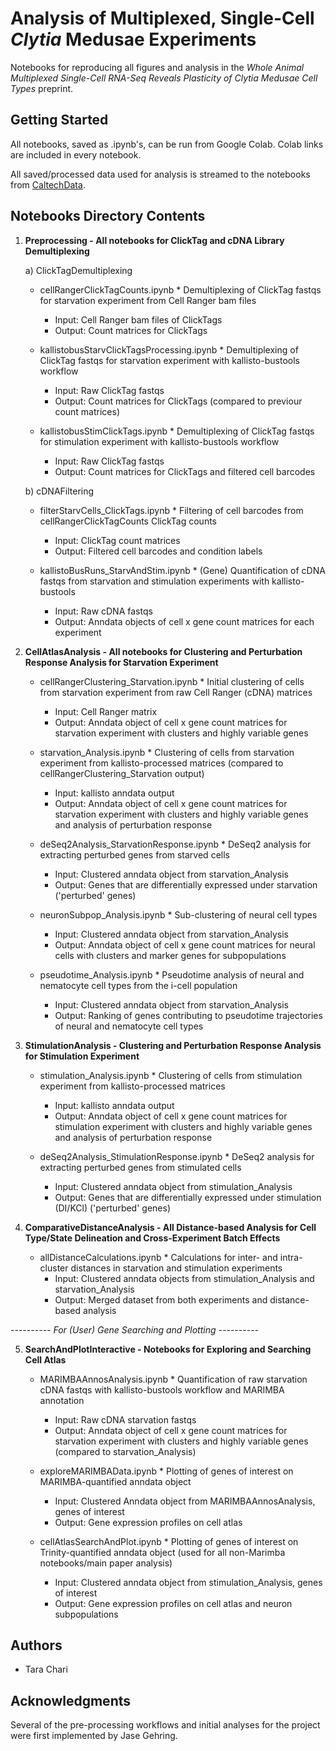 # Analysis of Multiplexed, Single-Cell *Clytia* Medusae Experiments
Notebooks for reproducing all figures and analysis in the *Whole Animal Multiplexed Single-Cell RNA-Seq Reveals Plasticity of *Clytia* Medusae Cell Types* preprint.

## Getting Started

All notebooks, saved as .ipynb's, can be run from Google Colab. Colab links are included in every notebook.

All saved/processed data used for analysis is streamed to the notebooks from [CaltechData](https://data.caltech.edu/).

## Notebooks Directory Contents

1) **Preprocessing - All notebooks for ClickTag and cDNA Library Demultiplexing**

    a) ClickTagDemultiplexing
    
      * cellRangerClickTagCounts.ipynb
      		* Demultiplexing of ClickTag fastqs for starvation experiment from Cell Ranger bam files
		* Input: Cell Ranger bam files of ClickTags
		* Output: Count matrices for ClickTags
      
      * kallistobusStarvClickTagsProcessing.ipynb
      		* Demultiplexing of ClickTag fastqs for starvation experiment with kallisto-bustools workflow
		* Input: Raw ClickTag fastqs
		* Output: Count matrices for ClickTags (compared to previour count matrices)
      
      * kallistobusStimClickTags.ipynb
      		* Demultiplexing of ClickTag fastqs for stimulation experiment with kallisto-bustools workflow
		* Input: Raw ClickTag fastqs
		* Output: Count matrices for ClickTags and filtered cell barcodes
    
    b) cDNAFiltering
    
      * filterStarvCells_ClickTags.ipynb
            	* Filtering of cell barcodes from cellRangerClickTagCounts ClickTag counts
		* Input: ClickTag count matrices
		* Output: Filtered cell barcodes and condition labels
      
      * kallistoBusRuns_StarvAndStim.ipynb
      		* (Gene) Quantification of cDNA fastqs from starvation and stimulation experiments with kallisto-bustools
		* Input: Raw cDNA fastqs
		* Output: Anndata objects of cell x gene count matrices for each experiment
	
2) **CellAtlasAnalysis  - All notebooks for Clustering and Perturbation Response Analysis for Starvation Experiment**

    * cellRangerClustering_Starvation.ipynb
    		* Initial clustering of cells from starvation experiment from raw Cell Ranger (cDNA) matrices
		* Input: Cell Ranger matrix
		* Output: Anndata object of cell x gene count matrices for starvation experiment with clusters and highly variable genes
    
    * starvation_Analysis.ipynb
    		* Clustering of cells from starvation experiment from kallisto-processed matrices (compared to cellRangerClustering_Starvation output)
		* Input: kallisto anndata output 
		* Output: Anndata object of cell x gene count matrices for starvation experiment with clusters and highly variable genes and analysis of perturbation response
    
    * deSeq2Analysis_StarvationResponse.ipynb
    		* DeSeq2 analysis for extracting perturbed genes from starved cells
		* Input: Clustered anndata object from starvation_Analysis
		* Output: Genes that are differentially expressed under starvation ('perturbed' genes)
    
    * neuronSubpop_Analysis.ipynb
    		* Sub-clustering of neural cell types
		* Input: Clustered anndata object from starvation_Analysis
		* Output: Anndata object of cell x gene count matrices for neural cells with clusters and marker genes for subpopulations
    
    * pseudotime_Analysis.ipynb
    		* Pseudotime analysis of neural and nematocyte cell types from the i-cell population
		* Input: Clustered anndata object from starvation_Analysis
		* Output: Ranking of genes contributing to pseudotime trajectories of neural and nematocyte cell types
    
  
 
3) **StimulationAnalysis - Clustering and Perturbation Response Analysis for Stimulation Experiment**

    * stimulation_Analysis.ipynb
    		* Clustering of cells from stimulation experiment from kallisto-processed matrices
		* Input: kallisto anndata output 
		* Output: Anndata object of cell x gene count matrices for stimulation experiment with clusters and highly variable genes and analysis of perturbation response
    
    * deSeq2Analysis_StimulationResponse.ipynb
    		* DeSeq2 analysis for extracting perturbed genes from stimulated cells
		* Input: Clustered anndata object from stimulation_Analysis
		* Output: Genes that are differentially expressed under stimulation (DI/KCl) ('perturbed' genes)

4) **ComparativeDistanceAnalysis - All Distance-based Analysis for Cell Type/State Delineation and Cross-Experiment Batch Effects**
  
    * allDistanceCalculations.ipynb
    		* Calculations for inter- and intra- cluster distances in starvation and stimulation experiments 
		* Input: Clustered anndata objects from stimulation_Analysis and starvation_Analysis
		* Output: Merged dataset from both experiments and distance-based analysis
   
   
*---------- For (User) Gene Searching and Plotting ----------*

5) **SearchAndPlotInteractive - Notebooks for Exploring and Searching Cell Atlas**

    * MARIMBAAnnosAnalysis.ipynb
    		* Quantification of raw starvation cDNA fastqs with kallisto-bustools workflow and MARIMBA annotation
		* Input: Raw cDNA starvation fastqs
		* Output: Anndata object of cell x gene count matrices for starvation experiment with clusters and highly variable genes (compared to starvation_Analysis)
    
    * exploreMARIMBAData.ipynb
    		* Plotting of genes of interest on MARIMBA-quantified anndata object
		* Input: Clustered Anndata object from MARIMBAAnnosAnalysis, genes of interest
		* Output: Gene expression profiles on cell atlas
    
    * cellAtlasSearchAndPlot.ipynb
        	* Plotting of genes of interest on Trinity-quantified anndata object (used for all non-Marimba notebooks/main paper analysis)
		* Input: Clustered anndata object from stimulation_Analysis, genes of interest
		* Output: Gene expression profiles on cell atlas and neuron subpopulations




## Authors

* Tara Chari

## Acknowledgments

Several of the pre-processing workflows and initial analyses for the project were first implemented by Jase Gehring.







